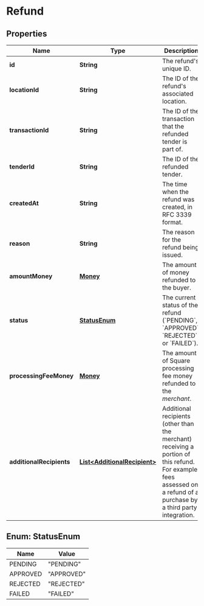 
# Refund

## Properties
Name | Type | Description | Notes
------------ | ------------- | ------------- | -------------
**id** | **String** | The refund&#39;s unique ID. | 
**locationId** | **String** | The ID of the refund&#39;s associated location. | 
**transactionId** | **String** | The ID of the transaction that the refunded tender is part of. | 
**tenderId** | **String** | The ID of the refunded tender. | 
**createdAt** | **String** | The time when the refund was created, in RFC 3339 format. |  [optional]
**reason** | **String** | The reason for the refund being issued. | 
**amountMoney** | [**Money**](Money.md) | The amount of money refunded to the buyer. | 
**status** | [**StatusEnum**](#StatusEnum) | The current status of the refund (&#x60;PENDING&#x60;, &#x60;APPROVED&#x60;, &#x60;REJECTED&#x60;, or &#x60;FAILED&#x60;). | 
**processingFeeMoney** | [**Money**](Money.md) | The amount of Square processing fee money refunded to the *merchant*. |  [optional]
**additionalRecipients** | [**List&lt;AdditionalRecipient&gt;**](AdditionalRecipient.md) | Additional recipients (other than the merchant) receiving a portion of this refund. For example, fees assessed on a refund of a purchase by a third party integration. |  [optional]


<a name="StatusEnum"></a>
## Enum: StatusEnum
Name | Value
---- | -----
PENDING | &quot;PENDING&quot;
APPROVED | &quot;APPROVED&quot;
REJECTED | &quot;REJECTED&quot;
FAILED | &quot;FAILED&quot;



